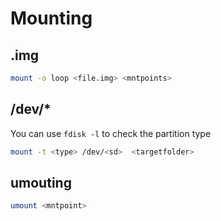 # Mounting

## .img
```bash
mount -o loop <file.img> <mntpoints>
```

## /dev/*
You can use `fdisk -l` to check the partition type
```bash
mount -t <type> /dev/<sd>  <targetfolder>
```

## umouting
```bash
umount <mntpoint>
```
